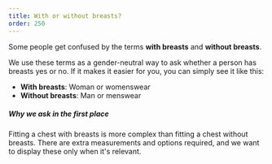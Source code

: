 ```yaml
---
title: With or without breasts?
order: 250
---
```


Some people get confused by the terms **with breasts** and **without breasts**.

We use these terms as a gender-neutral way to ask whether a person has breasts yes or no.
If it makes it easier for you, you can simply see it like this:

 - **With breasts**: Woman or womenswear
 - **Without breasts**: Man or menswear

<Note>

##### Why we ask in the first place

Fitting a chest with breasts is more complex than fitting a chest without breasts. 
There are extra measurements and options required, and we want to display these
only when it's relevant.

</Note>
